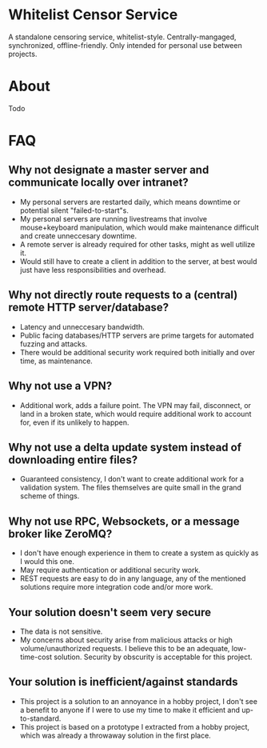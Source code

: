 # Whitelist Censor Service

A standalone censoring service, whitelist-style. Centrally-mangaged, synchronized, offline-friendly. Only intended for personal use between projects.

# About

Todo

# FAQ

## Why not designate a master server and communicate locally over intranet?

- My personal servers are restarted daily, which means downtime or potential silent "failed-to-start"s.
- My personal servers are running livestreams that involve mouse+keyboard manipulation, which would make maintenance difficult and create unneccesary downtime.
- A remote server is already required for other tasks, might as well utilize it.
- Would still have to create a client in addition to the server, at best would just have less responsibilities and overhead.

## Why not directly route requests to a (central) remote HTTP server/database?

- Latency and unneccesary bandwidth.
- Public facing databases/HTTP servers are prime targets for automated fuzzing and attacks.
- There would be additional security work required both initially and over time, as maintenance.

## Why not use a VPN?

- Additional work, adds a failure point. The VPN may fail, disconnect, or land in a broken state, which would require additional work to account for, even if its unlikely to happen.

## Why not use a delta update system instead of downloading entire files?

- Guaranteed consistency, I don't want to create additional work for a validation system. The files themselves are quite small in the grand scheme of things.

## Why not use RPC, Websockets, or a message broker like ZeroMQ?

- I don't have enough experience in them to create a system as quickly as I would this one.
- May require authentication or additional security work.
- REST requests are easy to do in any language, any of the mentioned solutions require more integration code and/or more work.

## Your solution doesn't seem very secure

- The data is not sensitive.
- My concerns about security arise from malicious attacks or high volume/unauthorized requests. I believe this to be an adequate, low-time-cost solution. Security by obscurity is acceptable for this project.

## Your solution is inefficient/against standards

- This project is a solution to an annoyance in a hobby project, I don't see a benefit to anyone if I were to use my time to make it efficient and up-to-standard.
- This project is based on a prototype I extracted from a hobby project, which was already a throwaway solution in the first place.

